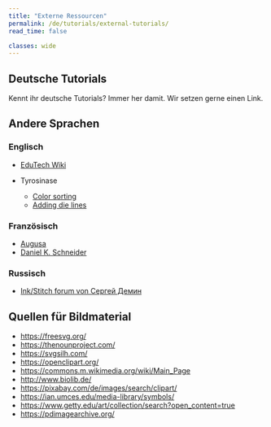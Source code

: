```yaml
---
title: "Externe Ressourcen"
permalink: /de/tutorials/external-tutorials/
read_time: false

classes: wide
---
```

## Deutsche Tutorials

Kennt ihr deutsche Tutorials? Immer her damit. Wir setzen gerne einen Link.

## Andere Sprachen

### Englisch

* [EduTech Wiki](https://edutechwiki.unige.ch/en/InkStitch)

* Tyrosinase
    * [Color sorting](https://silverseams.com/2020/07/color-sorting-with-ink-stitch/)
    * [Adding die lines](https://silverseams.com/2020/08/adding-die-lines-to-embroidery-designs-with-ink-stitch/)

### Französisch

* [Augusa](http://lyogau.over-blog.com/tag/inkscape%20inkstitch/) 
* [Daniel K. Schneider](https://edutechwiki.unige.ch/fr/InkStitch/)

### Russisch

* [Ink/Stitch forum von Сергей Демин](https://inkstitch.ru/)

## Quellen für Bildmaterial

* <https://freesvg.org/>
* <https://thenounproject.com/>
* <https://svgsilh.com/>
* <https://openclipart.org/>
* <https://commons.m.wikimedia.org/wiki/Main_Page>
* <http://www.biolib.de/>
* <https://pixabay.com/de/images/search/clipart/>
* <https://ian.umces.edu/media-library/symbols/>
* <https://www.getty.edu/art/collection/search?open_content=true>
* <https://pdimagearchive.org/>
